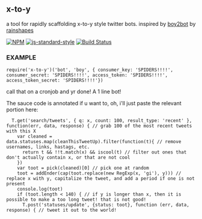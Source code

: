 x-to-y
----------------

a tool for rapidly scaffolding x-to-y style twitter bots. inspired by [boy2bot](https://twitter.com/boy2bot) by [rainshapes](https://twitter.com/rainshapes)

[![NPM](https://nodei.co/npm/x-to-y.png)](https://nodei.co/npm/x-to-y/)
[![js-standard-style](https://img.shields.io/badge/code%20style-standard-brightgreen.svg?style=flat)](https://github.com/feross/standard)
[![Build Status](https://secure.travis-ci.org/coleww/x-to-y.png)](http://travis-ci.org/coleww/x-to-y)

### EXAMPLE

```
require('x-to-y')('bot', 'boy', { consumer_key: 'SPIDERS!!!!', consumer_secret: 'SPIDERS!!!!', access_token: 'SPIDERS!!!!', access_token_secret: 'SPIDERS!!!!'})
```

call that on a cronjob and yr done! A 1 line bot!

The sauce code is annotated if u want to, oh, i'll just paste the relevant portion here:

```
  T.get('search/tweets', { q: x, count: 100, result_type: 'recent' }, function(err, data, response) { // grab 100 of the most recent tweets with this X
    var cleaned = data.statuses.map(cleanThisTweetUp).filter(function(t){ // remove usernames, links, hastags, etc.
      return t && !!t.match(x) && iscool(t) // filter out ones that don't actually contain x, or that are not cool
    })
    var toot = pick(cleaned)[0] // pick one at random
    toot = addEnder(cap(toot.replace(new RegExp(x, 'gi'), y))) // replace x with y, capitalize the tweet, and add a period if one is not present
    console.log(toot)
    if (toot.length < 140) { // if y is longer than x, then it is possible to make a too long tweet! that is not good!
      T.post('statuses/update', {status: toot}, function (err, data, response) { // tweet it out to the world!
```
